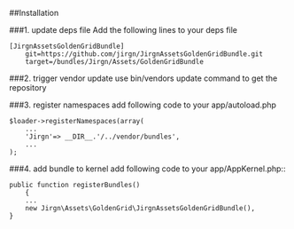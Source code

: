 ##Installation

###1. update deps file
Add the following lines to your deps file

	[JirgnAssetsGoldenGridBundle]
		git=https://github.com/jirgn/JirgnAssetsGoldenGridBundle.git
		target=/bundles/Jirgn/Assets/GoldenGridBundle

###2. trigger vendor update
use bin/vendors update command to get the repository

###3. register namespaces
add following code to your app/autoload.php

	$loader->registerNamespaces(array(
		...
		'Jirgn'=> __DIR__.'/../vendor/bundles',
		...
	);
###4. add bundle to kernel
add following code to your app/AppKernel.php::

	public function registerBundles()
		{
		...
		new Jirgn\Assets\GoldenGrid\JirgnAssetsGoldenGridBundle(),
	}
